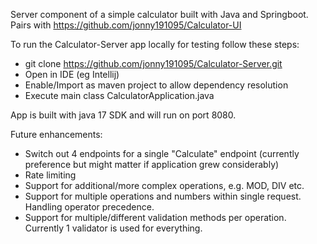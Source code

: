 Server component of a simple calculator built with Java and Springboot.
Pairs with https://github.com/jonny191095/Calculator-UI

To run the Calculator-Server app locally for testing follow these steps:
 - git clone https://github.com/jonny191095/Calculator-Server.git
 - Open in IDE (eg Intellij)
 - Enable/Import as maven project to allow dependency resolution
 - Execute main class CalculatorApplication.java

App is built with java 17 SDK and will run on port 8080.

Future enhancements:
 - Switch out 4 endpoints for a single "Calculate" endpoint (currently preference but might matter if application grew considerably)
 - Rate limiting
 - Support for additional/more complex operations, e.g. MOD, DIV etc.
 - Support for multiple operations and numbers within single request. Handling operator precedence.
 - Support for multiple/different validation methods per operation. Currently 1 validator is used for everything.
